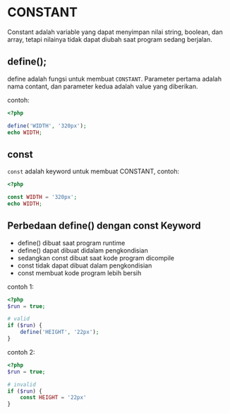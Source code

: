 # CONSTANT
Constant adalah variable yang dapat menyimpan nilai string, boolean, dan array, 
tetapi nilainya tidak dapat diubah saat program sedang berjalan.

## define();
define adalah fungsi untuk membuat `CONSTANT`. Parameter pertama adalah nama contant,
dan parameter kedua adalah value yang diberikan.

contoh:
```php
<?php

define('WIDTH', '320px');
echo WIDTH; 
```

## const 
`const` adalah keyword untuk membuat CONSTANT,
contoh:
```php
<?php

const WIDTH = '320px';
echo WIDTH; 
```

## Perbedaan define() dengan const Keyword
- define() dibuat saat program runtime
- define() dapat dibuat didalam pengkondisian
- sedangkan const dibuat saat kode program dicompile
- const tidak dapat dibuat dalam pengkondisian
- const membuat kode program lebih bersih

contoh 1:
```php
<?php
$run = true;

# valid
if ($run) {
    define('HEIGHT', '22px');
}
```

contoh 2:
```php
<?php
$run = true;

# invalid
if ($run) {
    const HEIGHT = '22px'
}
```

